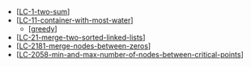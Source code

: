 - [[LC-1-two-sum]]
- [[LC-11-container-with-most-water]]
  - [[greedy]]
- [[LC-21-merge-two-sorted-linked-lists]]
- [[LC-2181-merge-nodes-between-zeros]]
- [[LC-2058-min-and-max-number-of-nodes-between-critical-points]]

[//begin]: # "Autogenerated link references for markdown compatibility"
[LC-1-two-sum]: <../data structures/arrays_strings_hashes/competitive/LC-1-two-sum> "1. Two Sum"
[LC-11-container-with-most-water]: <../data structures/arrays_strings_hashes/competitive/LC-11-container-with-most-water> "11. Container With Most Water"
[greedy]: greedy "greedy"
[LC-21-merge-two-sorted-linked-lists]: <../data structures/linked_lists/competitive/LC-21-merge-two-sorted-linked-lists> "21. Merge Two Sorted Linked Lists"
[LC-2181-merge-nodes-between-zeros]: <../data structures/linked_lists/competitive/LC-2181-merge-nodes-between-zeros> "LC-2181-merge-nodes-between-zeros"
[LC-2058-min-and-max-number-of-nodes-between-critical-points]: <../data structures/linked_lists/competitive/LC-2058-min-and-max-number-of-nodes-between-critical-points> "LC-2058-min-and-max-number-of-nodes-between-critical-points"
[//end]: # "Autogenerated link references"